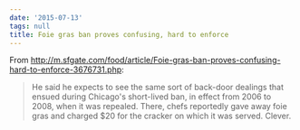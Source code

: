 ```yaml
---
date: '2015-07-13'
tags: null
title: Foie gras ban proves confusing, hard to enforce
---
```


From http://m.sfgate.com/food/article/Foie-gras-ban-proves-confusing-hard-to-enforce-3676731.php:

>He said he expects to see the same sort of back-door dealings that ensued during Chicago's short-lived ban, in effect from 2006 to 2008, when it was repealed. There, chefs reportedly gave away foie gras and charged $20 for the cracker on which it was served. Clever.
